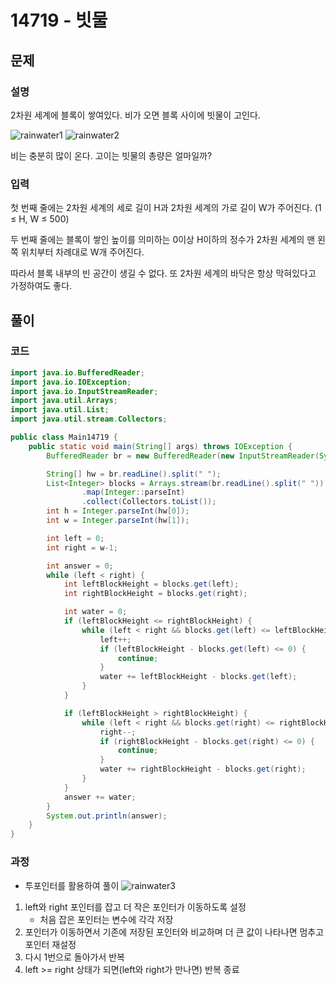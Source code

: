# 14719 - 빗물
## 문제
### 설명
2차원 세계에 블록이 쌓여있다. 비가 오면 블록 사이에 빗물이 고인다.

![rainwater1](./img/rainwater1.png)
![rainwater2](./img/rainwater2.png)

비는 충분히 많이 온다. 고이는 빗물의 총량은 얼마일까?

### 입력
첫 번째 줄에는 2차원 세계의 세로 길이 H과 2차원 세계의 가로 길이 W가 주어진다. (1 ≤ H, W ≤ 500)

두 번째 줄에는 블록이 쌓인 높이를 의미하는 0이상 H이하의 정수가 2차원 세계의 맨 왼쪽 위치부터 차례대로 W개 주어진다.

따라서 블록 내부의 빈 공간이 생길 수 없다. 또 2차원 세계의 바닥은 항상 막혀있다고 가정하여도 좋다.


## 풀이
### 코드
```java
import java.io.BufferedReader;
import java.io.IOException;
import java.io.InputStreamReader;
import java.util.Arrays;
import java.util.List;
import java.util.stream.Collectors;

public class Main14719 {
    public static void main(String[] args) throws IOException {
        BufferedReader br = new BufferedReader(new InputStreamReader(System.in));

        String[] hw = br.readLine().split(" ");
        List<Integer> blocks = Arrays.stream(br.readLine().split(" "))
                .map(Integer::parseInt)
                .collect(Collectors.toList());
        int h = Integer.parseInt(hw[0]);
        int w = Integer.parseInt(hw[1]);

        int left = 0;
        int right = w-1;

        int answer = 0;
        while (left < right) {
            int leftBlockHeight = blocks.get(left);
            int rightBlockHeight = blocks.get(right);

            int water = 0;
            if (leftBlockHeight <= rightBlockHeight) {
                while (left < right && blocks.get(left) <= leftBlockHeight) {
                    left++;
                    if (leftBlockHeight - blocks.get(left) <= 0) {
                        continue;
                    }
                    water += leftBlockHeight - blocks.get(left);
                }
            }

            if (leftBlockHeight > rightBlockHeight) {
                while (left < right && blocks.get(right) <= rightBlockHeight) {
                    right--;
                    if (rightBlockHeight - blocks.get(right) <= 0) {
                        continue;
                    }
                    water += rightBlockHeight - blocks.get(right);
                }
            }
            answer += water;
        }
        System.out.println(answer);
    }
}

```

### 과정
- 투포인터를 활용하여 풀이
![rainwater3](./img/rainwater3.png)
1. left와 right 포인터를 잡고 더 작은 포인터가 이동하도록 설정
    - 처음 잡은 포인터는 변수에 각각 저장
2. 포인터가 이동하면서 기존에 저장된 포인터와 비교하며 더 큰 값이 나타나면 멈추고 포인터 재설정
3. 다시 1번으로 돌아가서 반복
4. left >= right 상태가 되면(left와 right가 만나면) 반복 종료